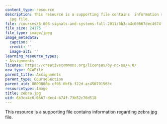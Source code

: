```yaml
---
content_type: resource
description: This resource is a supporting file contains  information regarding zebra
  jpg file.
file: /courses/6-003-signals-and-systems-fall-2011/6b3ca4c60667dec4674f73b52c70d518_zebra.jpg
file_size: 24175
file_type: image/jpeg
image_metadata:
  caption: ''
  credit: ''
  image-alt: ''
learning_resource_types:
- Assignments
license: https://creativecommons.org/licenses/by-nc-sa/4.0/
ocw_type: OCWFile
parent_title: Assignments
parent_type: CourseSection
parent_uid: 0809880b-cf05-0bfb-f22d-ac450701563c
resourcetype: Image
title: zebra.jpg
uid: 6b3ca4c6-0667-dec4-674f-73b52c70d518
---
```

This resource is a supporting file contains  information regarding zebra jpg file.
